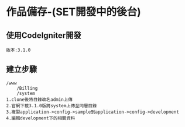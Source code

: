 # 作品備存-(SET開發中的後台)

## 使用CodeIgniter開發
	版本:3.1.0

## 建立步驟
	/www
		/Billing
		/system
	1.clone後將目錄改名admin上傳
	2.官網下載3.1.0版將system上傳至同層目錄
	3.複製application->config->sample到application->config->development
	4.編輯development下的相關資料
